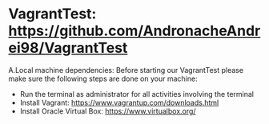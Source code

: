 # VagrantTest: https://github.com/AndronacheAndrei98/VagrantTest

A.Local machine dependencies:
Before starting our VagrantTest please make sure the following steps are done on your machine:
- Run the terminal as administrator for all activities involving the terminal
- Install Vagrant: https://www.vagrantup.com/downloads.html
- Install Oracle Virtual Box: https://www.virtualbox.org/